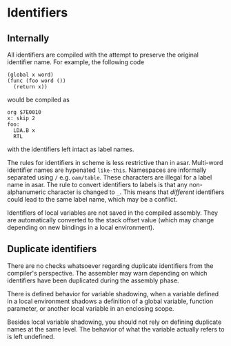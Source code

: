 # Identifiers



## Internally

All identifiers are compiled with the attempt to preserve the original
identifier name. For example, the following code
```
(global x word)
(func (foo word ())
  (return x))
```
would be compiled as
```
org $7E0010
x: skip 2
foo:
  LDA.B x
  RTL
```
with the identifiers left intact as label names.

The rules for identifiers in scheme is less restrictive than in asar.
Multi-word identifier names are hypenated `like-this`. Namespaces are
informally separated using `/` e.g. `oam/table`. These characters are illegal
for a label name in asar. The rule to convert identifiers to labels is that any
non-alphanumeric character is changed to `_`. This means that *different*
identifiers could lead to the same label name, which may be a conflict.

Identifiers of local variables are not saved in the compiled assembly. They are
automatically converted to the stack offset value (which may change depending
on new bindings in a local environment).

## Duplicate identifiers

There are no checks whatsoever regarding duplicate identifiers from the
compiler's perspective. The assembler may warn depending on which identifiers
have been duplicated during the assembly phase.

There is defined behavior for variable shadowing, when a variable defined in a
local environment shadows a definition of a global variable, function
parameter, or another local variable in an enclosing scope.

Besides local variable shadowing, you should not rely on defining duplicate
names at the same level. The behavior of what the variable actually refers to
is left undefined.
